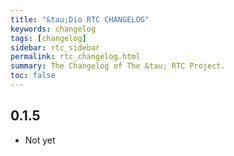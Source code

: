 ```yaml
---
title: "&tau;Dio RTC CHANGELOG"
keywords: changelog
tags: [changelog]
sidebar: rtc_sidebar
permalink: rtc_changelog.html
summary: The Changelog of The &tau; RTC Project.
toc: false
---
```

## 0.1.5

- Not yet
